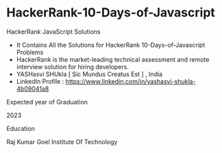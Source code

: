 # HackerRank-10-Days-of-Javascript
HackerRank JavaScript Solutions
  *  It Contains All the Solutions for HackerRank 10-Days-of-Javascript Problems  
  *  HackerRank is the market-leading technical assessment and remote interview solution for hiring developers.
  *  YASHasvi SHUkla   [ Sic Mundus Creatus Est ] , India
  *  LinkedIn Profile : https://www.linkedin.com/in/yashasvi-shukla-4b09041a8

Expected year of Graduation

2023

Education

Raj Kumar Goel Institute Of Technology
